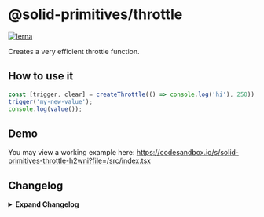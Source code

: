# @solid-primitives/throttle

[![lerna](https://img.shields.io/badge/maintained%20with-lerna-cc00ff.svg)](https://lerna.js.org/)

Creates a very efficient throttle function.

## How to use it

```ts
const [trigger, clear] = createThrottle(() => console.log('hi'), 250));
trigger('my-new-value');
console.log(value());
```

## Demo

You may view a working example here: https://codesandbox.io/s/solid-primitives-throttle-h2wni?file=/src/index.tsx

## Changelog

<details>
<summary><b>Expand Changelog</b></summary>

0.0.100

First version of the throttle primitive.

</details>
